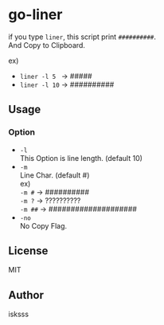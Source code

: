# go-liner
if you type `liner`, this script print `##########`.  
And Copy to Clipboard.  

ex)
- `liner -l 5 ` -> #####
- `liner -l 10` -> ##########

## Usage
### Option
- `-l`  
  This Option is line length. (default 10)
- `-m`  
  Line Char. (default #)   
  ex)  
    `-m #`  -> ##########  
    `-m ?`  -> ??????????  
    `-m ##` -> ####################  
- `-no`  
  No Copy Flag.

## License
MIT

## Author
isksss